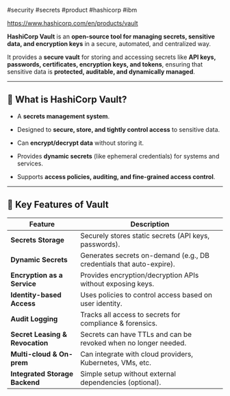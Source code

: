 #security #secrets #product #hashicorp #ibm

https://www.hashicorp.com/en/products/vault

**HashiCorp Vault** is an **open-source tool for managing secrets, sensitive data, and encryption keys** in a secure, automated, and centralized way.

It provides a **secure vault** for storing and accessing secrets like **API keys, passwords, certificates, encryption keys, and tokens**, ensuring that sensitive data is **protected, auditable, and dynamically managed**.

---

## 🔹 What is HashiCorp Vault?

- A **secrets management system**.
    
- Designed to **secure, store, and tightly control access** to sensitive data.
    
- Can **encrypt/decrypt data** without storing it.
    
- Provides **dynamic secrets** (like ephemeral credentials) for systems and services.
    
- Supports **access policies, auditing, and fine-grained access control**.
    

---

## 🔹 Key Features of Vault

| Feature                         | Description                                                          |
| ------------------------------- | -------------------------------------------------------------------- |
| **Secrets Storage**             | Securely stores static secrets (API keys, passwords).                |
| **Dynamic Secrets**             | Generates secrets on-demand (e.g., DB credentials that auto-expire). |
| **Encryption as a Service**     | Provides encryption/decryption APIs without exposing keys.           |
| **Identity-based Access**       | Uses policies to control access based on user identity.              |
| **Audit Logging**               | Tracks all access to secrets for compliance & forensics.             |
| **Secret Leasing & Revocation** | Secrets can have TTLs and can be revoked when no longer needed.      |
| **Multi-cloud & On-prem**       | Can integrate with cloud providers, Kubernetes, VMs, etc.            |
| **Integrated Storage Backend**  | Simple setup without external dependencies (optional).               |